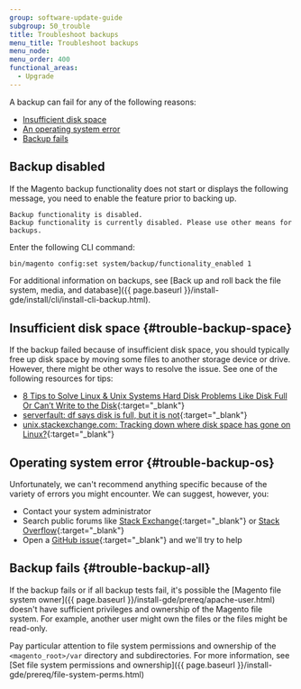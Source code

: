 ```yaml
---
group: software-update-guide
subgroup: 50_trouble
title: Troubleshoot backups
menu_title: Troubleshoot backups
menu_node:
menu_order: 400
functional_areas:
  - Upgrade
---
```


A backup can fail for any of the following reasons:

*	[Insufficient disk space](#trouble-backup-space)
*	[An operating system error](#trouble-backup-os)
*	[Backup fails](#trouble-backup-all)

## Backup disabled

If the Magento backup functionality does not start or displays the following message, you need to enable the feature prior to backing up.

```terminal
Backup functionality is disabled.
Backup functionality is currently disabled. Please use other means for backups.
```

Enter the following CLI command:

```bash
bin/magento config:set system/backup/functionality_enabled 1
```

For additional information on backups, see [Back up and roll back the file system, media, and database]({{ page.baseurl }}/install-gde/install/cli/install-cli-backup.html).

## Insufficient disk space {#trouble-backup-space}

If the backup failed because of insufficient disk space, you should typically free up disk space by moving some files to another storage device or drive. However, there might be other ways to resolve the issue. See one of the following resources for tips:

*	[8 Tips to Solve Linux & Unix Systems Hard Disk Problems Like Disk Full Or Can’t Write to the Disk](http://www.cyberciti.biz/datacenter/linux-unix-bsd-osx-cannot-write-to-hard-disk){:target="_blank"}
*	[serverfault: df says disk is full, but it is not](http://serverfault.com/questions/315181/df-says-disk-is-full-but-it-is-not){:target="_blank"}
*	[unix.stackexchange.com: Tracking down where disk space has gone on Linux?](http://unix.stackexchange.com/questions/125429/tracking-down-where-disk-space-has-gone-on-linux){:target="_blank"}

## Operating system error {#trouble-backup-os}

Unfortunately, we can't recommend anything specific because of the variety of errors you might encounter. We can suggest, however, you:

*	Contact your system administrator
*	Search public forums like [Stack Exchange](http://unix.stackexchange.com){:target="_blank"} or [Stack Overflow](http://stackoverflow.com){:target="_blank"}
*	Open a [GitHub issue](https://github.com/magento/magento2/issues){:target="_blank"} and we'll try to help

## Backup fails {#trouble-backup-all}

If the backup fails or if all backup tests fail, it's possible the [Magento file system owner]({{ page.baseurl }}/install-gde/prereq/apache-user.html) doesn't have sufficient privileges and ownership of the Magento file system. For example, another user might own the files or the files might be read-only.

Pay particular attention to file system permissions and ownership of the `<magento_root>/var` directory and subdirectories. For more information, see [Set file system permissions and ownership]({{ page.baseurl }}/install-gde/prereq/file-system-perms.html)
